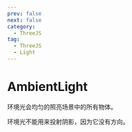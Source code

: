 ```yaml
---
prev: false
next: false
category:
  - ThreeJS
tag:
  - ThreeJS
  - Light
---
```


# AmbientLight

环境光会均匀的照亮场景中的所有物体。

环境光不能用来投射阴影，因为它没有方向。

<!-- more -->
